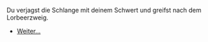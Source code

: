 <!-- Tempel -- Schwert -->
Du verjagst die Schlange mit deinem Schwert und greifst nach dem Lorbeerzweig.

<script>
    branch = true
</script>

- [Weiter...](#5)